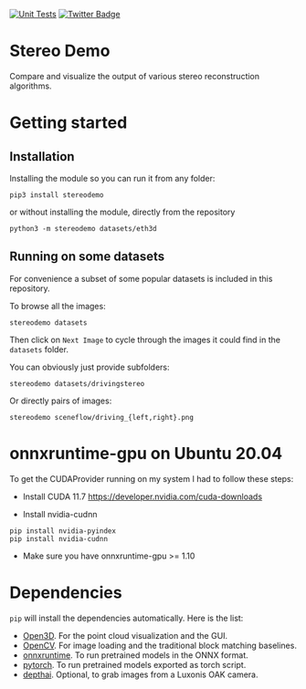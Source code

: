 [![Unit Tests](https://github.com/nburrus/stereodemo/actions/workflows/unit_tests.yml/badge.svg)](https://github.com/nburrus/stereodemo/actions/workflows/unit_tests.yml)
<a href="https://twitter.com/nburrus">
<img src="https://img.shields.io/twitter/url?label=Twitter&style=social&url=https%3A%2F%2Ftwitter.com%2Fnburrus" alt="Twitter Badge"/>
</a>

# Stereo Demo

Compare and visualize the output of various stereo reconstruction algorithms.

# Getting started

## Installation

Installing the module so you can run it from any folder:

```
pip3 install stereodemo
```

or without installing the module, directly from the repository

```
python3 -m stereodemo datasets/eth3d
```

## Running on some datasets

For convenience a subset of some popular datasets is included in this repository.

To browse all the images:

`stereodemo datasets`

Then click on `Next Image` to cycle through the images it could find in the `datasets` folder.

You can obviously just provide subfolders:

```
stereodemo datasets/drivingstereo
```

Or directly pairs of images:

```
stereodemo sceneflow/driving_{left,right}.png
```

# onnxruntime-gpu on Ubuntu 20.04

To get the CUDAProvider running on my system I had to follow these steps:

- Install CUDA 11.7 https://developer.nvidia.com/cuda-downloads

- Install nvidia-cudnn
```
pip install nvidia-pyindex
pip install nvidia-cudnn
```

- Make sure you have onnxruntime-gpu >= 1.10

# Dependencies

`pip` will install the dependencies automatically. Here is the list:

- [Open3D](https://open3d.org). For the point cloud visualization and the GUI.
- [OpenCV](https://opencv.org). For image loading and the traditional block matching baselines.
- [onnxruntime](https://onnxruntime.ai/). To run pretrained models in the ONNX format.
- [pytorch](https://pytorch.org/). To run pretrained models exported as torch script.
- [depthai](https://docs.luxonis.com/en/latest/). Optional, to grab images from a Luxonis OAK camera.
